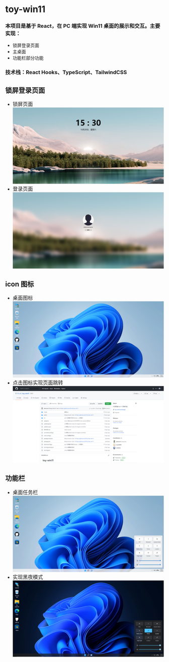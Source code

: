 # toy-win11
### 本项目是基于 React，在 PC 端实现 Win11 桌面的展示和交互。主要实现：
- 锁屏登录页面
- 主桌面
- 功能栏部分功能

### 技术栈：React Hooks、TypeScript、TailwindCSS

## 锁屏登录页面
- <font size=3.5>锁屏页面</font>
![锁屏页面](./PIC/PIC1.jpg)
- <font size=3.5>登录页面</font>
![锁屏页面](./PIC/PIC2.jpg)
## icon 图标
- <font size=3.5>桌面图标</font>
![锁屏页面](./PIC/PIC3.jpg)
- <font size=3.5>点击图标实现页面跳转</font>
![锁屏页面](./PIC/PIC6.png)
## 功能栏
- <font size=3.5>桌面任务栏</font>
![锁屏页面](./PIC/PIC4.png)
- <font size=3.5>实现黑夜模式</font>
![锁屏页面](./PIC/PIC5.png)